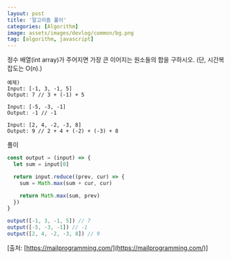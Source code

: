 ```yaml
---
layout: post
title: '알고리즘 풀이'
categories: [Algorithm]
image: assets/images/devlog/common/bg.png
tag: [algorithm, javascript]
---
```


정수 배열(int array)가 주어지면 가장 큰 이어지는 원소들의 합을 구하시오. (단, 시간복잡도는 O(n).)

```
예제)
Input: [-1, 3, -1, 5]
Output: 7 // 3 + (-1) + 5

Input: [-5, -3, -1]
Output: -1 // -1

Input: [2, 4, -2, -3, 8]
Output: 9 // 2 + 4 + (-2) + (-3) + 8
```

풀이

```javascript
const output = (input) => {
  let sum = input[0]

  return input.reduce((prev, cur) => {
    sum = Math.max(sum + cur, cur)

    return Math.max(sum, prev)
  })
}

output([-1, 3, -1, 5]) // 7
output([-5, -3, -1]) // -1
output([2, 4, -2, -3, 8]) // 9
```

[출처: [https://mailprogramming.com/](https://mailprogramming.com/)]
